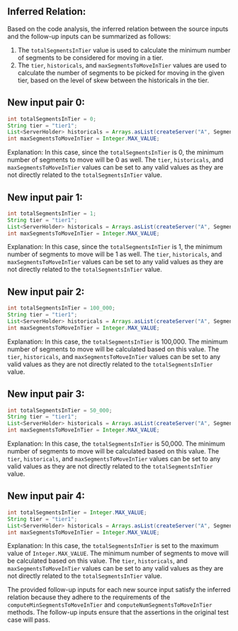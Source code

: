 ## Inferred Relation:
Based on the code analysis, the inferred relation between the source inputs and the follow-up inputs can be summarized as follows:

1. The `totalSegmentsInTier` value is used to calculate the minimum number of segments to be considered for moving in a tier.
2. The `tier`, `historicals`, and `maxSegmentsToMoveInTier` values are used to calculate the number of segments to be picked for moving in the given tier, based on the level of skew between the historicals in the tier.

## New input pair 0:
```java
int totalSegmentsInTier = 0;
String tier = "tier1";
List<ServerHolder> historicals = Arrays.asList(createServer("A", SegmentToMoveCalculatorTest.WIKI_SEGMENTS), createServer("B", SegmentToMoveCalculatorTest.WIKI_SEGMENTS));
int maxSegmentsToMoveInTier = Integer.MAX_VALUE;
```
Explanation: In this case, since the `totalSegmentsInTier` is 0, the minimum number of segments to move will be 0 as well. The `tier`, `historicals`, and `maxSegmentsToMoveInTier` values can be set to any valid values as they are not directly related to the `totalSegmentsInTier` value.

## New input pair 1:
```java
int totalSegmentsInTier = 1;
String tier = "tier1";
List<ServerHolder> historicals = Arrays.asList(createServer("A", SegmentToMoveCalculatorTest.WIKI_SEGMENTS), createServer("B", SegmentToMoveCalculatorTest.WIKI_SEGMENTS));
int maxSegmentsToMoveInTier = Integer.MAX_VALUE;
```
Explanation: In this case, since the `totalSegmentsInTier` is 1, the minimum number of segments to move will be 1 as well. The `tier`, `historicals`, and `maxSegmentsToMoveInTier` values can be set to any valid values as they are not directly related to the `totalSegmentsInTier` value.

## New input pair 2:
```java
int totalSegmentsInTier = 100_000;
String tier = "tier1";
List<ServerHolder> historicals = Arrays.asList(createServer("A", SegmentToMoveCalculatorTest.WIKI_SEGMENTS), createServer("B", SegmentToMoveCalculatorTest.WIKI_SEGMENTS));
int maxSegmentsToMoveInTier = Integer.MAX_VALUE;
```
Explanation: In this case, the `totalSegmentsInTier` is 100,000. The minimum number of segments to move will be calculated based on this value. The `tier`, `historicals`, and `maxSegmentsToMoveInTier` values can be set to any valid values as they are not directly related to the `totalSegmentsInTier` value.

## New input pair 3:
```java
int totalSegmentsInTier = 50_000;
String tier = "tier1";
List<ServerHolder> historicals = Arrays.asList(createServer("A", SegmentToMoveCalculatorTest.WIKI_SEGMENTS), createServer("B", SegmentToMoveCalculatorTest.WIKI_SEGMENTS));
int maxSegmentsToMoveInTier = Integer.MAX_VALUE;
```
Explanation: In this case, the `totalSegmentsInTier` is 50,000. The minimum number of segments to move will be calculated based on this value. The `tier`, `historicals`, and `maxSegmentsToMoveInTier` values can be set to any valid values as they are not directly related to the `totalSegmentsInTier` value.

## New input pair 4:
```java
int totalSegmentsInTier = Integer.MAX_VALUE;
String tier = "tier1";
List<ServerHolder> historicals = Arrays.asList(createServer("A", SegmentToMoveCalculatorTest.WIKI_SEGMENTS), createServer("B", SegmentToMoveCalculatorTest.WIKI_SEGMENTS));
int maxSegmentsToMoveInTier = Integer.MAX_VALUE;
```
Explanation: In this case, the `totalSegmentsInTier` is set to the maximum value of `Integer.MAX_VALUE`. The minimum number of segments to move will be calculated based on this value. The `tier`, `historicals`, and `maxSegmentsToMoveInTier` values can be set to any valid values as they are not directly related to the `totalSegmentsInTier` value.

The provided follow-up inputs for each new source input satisfy the inferred relation because they adhere to the requirements of the `computeMinSegmentsToMoveInTier` and `computeNumSegmentsToMoveInTier` methods. The follow-up inputs ensure that the assertions in the original test case will pass.